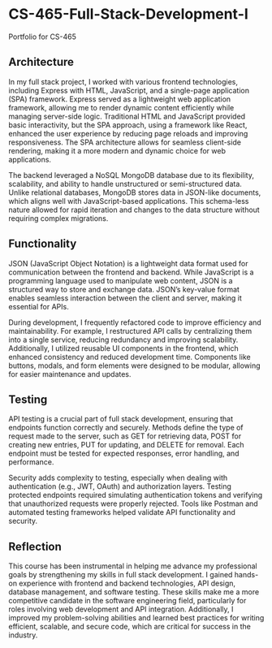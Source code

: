 # CS-465-Full-Stack-Development-I
Portfolio for CS-465

## Architecture
In my full stack project, I worked with various frontend technologies, including Express with HTML, JavaScript, and a single-page application (SPA) framework. Express served as a lightweight web application framework, allowing me to render dynamic content efficiently while managing server-side logic. Traditional HTML and JavaScript provided basic interactivity, but the SPA approach, using a framework like React, enhanced the user experience by reducing page reloads and improving responsiveness. The SPA architecture allows for seamless client-side rendering, making it a more modern and dynamic choice for web applications.

The backend leveraged a NoSQL MongoDB database due to its flexibility, scalability, and ability to handle unstructured or semi-structured data. Unlike relational databases, MongoDB stores data in JSON-like documents, which aligns well with JavaScript-based applications. This schema-less nature allowed for rapid iteration and changes to the data structure without requiring complex migrations.

## Functionality
JSON (JavaScript Object Notation) is a lightweight data format used for communication between the frontend and backend. While JavaScript is a programming language used to manipulate web content, JSON is a structured way to store and exchange data. JSON’s key-value format enables seamless interaction between the client and server, making it essential for APIs.

During development, I frequently refactored code to improve efficiency and maintainability. For example, I restructured API calls by centralizing them into a single service, reducing redundancy and improving scalability. Additionally, I utilized reusable UI components in the frontend, which enhanced consistency and reduced development time. Components like buttons, modals, and form elements were designed to be modular, allowing for easier maintenance and updates.

## Testing
API testing is a crucial part of full stack development, ensuring that endpoints function correctly and securely. Methods define the type of request made to the server, such as GET for retrieving data, POST for creating new entries, PUT for updating, and DELETE for removal. Each endpoint must be tested for expected responses, error handling, and performance.

Security adds complexity to testing, especially when dealing with authentication (e.g., JWT, OAuth) and authorization layers. Testing protected endpoints required simulating authentication tokens and verifying that unauthorized requests were properly rejected. Tools like Postman and automated testing frameworks helped validate API functionality and security.

## Reflection
This course has been instrumental in helping me advance my professional goals by strengthening my skills in full stack development. I gained hands-on experience with frontend and backend technologies, API design, database management, and software testing. These skills make me a more competitive candidate in the software engineering field, particularly for roles involving web development and API integration. Additionally, I improved my problem-solving abilities and learned best practices for writing efficient, scalable, and secure code, which are critical for success in the industry.

